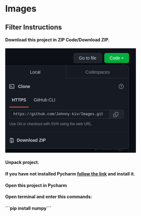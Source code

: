 <h1>Images</h1> 
<h2>Filter Instructions</h2>
<h4>Download this project in ZIP Code/Download ZIP.</h4>

![re.png](re.png)

<h4>Unpack project.</h4>

<h4>If you have not installed Pycharm <a href="https://www.jetbrains.com/pycharm/">follow the link</a> and install it.</h4>
<h4>Open this project in Pycharm</h4>
<h4>Open terminal and enter this commands:<h4>
```pip install numpy```